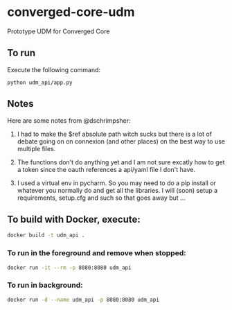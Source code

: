# converged-core-udm
Prototype UDM for Converged Core

## To run

Execute the following command:

```
python udm_api/app.py
```

## Notes

Here are some notes from @dschrimpsher:

1.  I had to make the $ref absolute path witch sucks but there is a lot of debate going on on connexion (and other places) on the best way to use multiple files.

2.  The functions don't do anything yet and I am not sure excatly how to get a token since the oauth references a api/yaml file I don't have.

3. I used a virtual env in pycharm. So you may need to do a pip install or whatever you normally do and get all the libraries.  I will (soon) setup a requirements, setup.cfg and such so that goes away but ...


## To build with Docker, execute:

```bash
docker build -t udm_api .
```

### To run in the foreground and remove when stopped:
```bash
docker run -it --rm -p 8080:8080 udm_api
```

### To run in background:
```bash
docker run -d --name udm_api -p 8080:8080 udm_api
```
